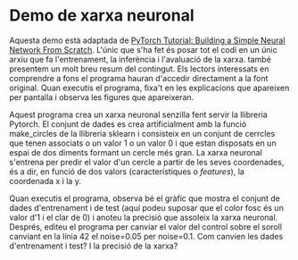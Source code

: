 # Demo de xarxa neuronal

Aquesta demo està adaptada de [PyTorch Tutorial: Building a Simple Neural Network From Scratch](https://www.datacamp.com/tutorial/pytorch-tutorial-building-a-simple-neural-network-from-scratch). L'únic que s'ha fet és posar tot el codi en un únic arxiu que fa l'entrenament, la inferència i l'avaluació de la xarxa. també presentem un molt breu resum del contingut. Els lectors interessats en comprendre a fons el programa hauran d'accedir directament a la font original. Quan executis el programa, fixa't en les explicacions que apareixen per pantalla i observa les figures que apareixeran.

Aquest programa crea un xarxa neuronal senzilla fent servir la llibreria Pytorch. El conjunt de dades es crea artificialment amb la funció make_circles de la llibreria sklearn i consisteix en un conjunt de cerrcles que tenen associats o un valor 1 o un valor 0 i que estan disposats en un espai de dos diments formant un cercle més gran. La xarxa neuronal s'entrena per predir el valor d'un cercle a partir de les seves coordenades, és a dir, en funció de dos valors (característiques o *features*), la coordenada x i la y.

Quan executis el programa, observa bé el gràfic que mostra el conjunt de dades d'entrenament i de test (aquí podeu suposar que el color fosc és un valor d'1 i el clar de 0) i anoteu la precisió que assoleix la xarxa neuronal. Després, editeu el programa per canviar el valor del control sobre el soroll canviant en la línia 42 el noise=0.05 per noise=0.1. Com canvien les dades d'entrenament i test? I la precisió de la xarxa?


